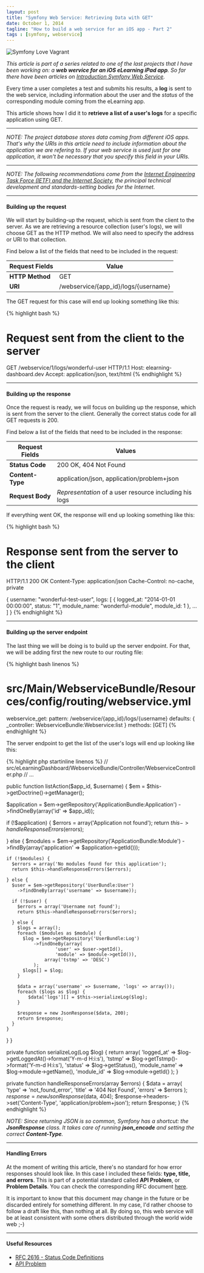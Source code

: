 ```yaml
---
layout: post
title: "Symfony Web Service: Retrieving Data with GET"
date: October 1, 2014
tagline: "How to build a web service for an iOS app - Part 2"
tags : [symfony, webservice]
---
```


![Symfony Love Vagrant](http://miriamtocino.github.io/images/web-service-get.svg)

_This article is part of a series related to one of the last projects that I have been working on: a **web wervice for an iOS eLearning iPad app**. So far there have been articles on [Introduction Symfony Web Service](http://www.miriamtocino.com/articles/symfony-web-service-introduction/)._

Every time a user completes a test and submits his results, a **log** is sent to the web service, including information about the user and the _status_ of the corresponding module coming from the eLearning app.

This article shows how I did it to **retrieve a list of a user's logs** for a specific application using GET.

- - -

_NOTE: The project database stores data coming from different iOS apps. That's why the URIs in this article need to include information about the application we are refering to. If your web service is used just for one application, it won't be necessary that you specify this field in your URIs._

- - -

_NOTE: The following recommendations come from the [Internet Engineering Task Force (IETF) and the Internet Society](http://en.wikipedia.org/wiki/Internet_Engineering_Task_Force), the principal technical development and standards-setting bodies for the Internet._

- - -

#### Building up the request

We will start by building-up the request, which is sent from the client to the server. As we are retrieving a resource collection (user's logs), we will choose GET as the HTTP method. We will also need to specify the address or URI to that collection.

Find below a list of the fields that need to be included in the request:

| Request Fields     | Value                                     |
|--------------------|-------------------------------------------|
| **HTTP Method**    | GET                                       |
| **URI**            | /webservice/{app_id}/logs/{username}      |

The GET request for this case will end up looking something like this:

{% highlight bash %}
# Request sent from the client to the server
GET /webservice/1/logs/wonderful-user HTTP/1.1
Host: elearning-dashboard.dev
Accept: application/json, text/html
{% endhighlight %}

- - -

#### Building up the response

Once the request is ready, we will focus on building up the response, which is sent from the server to the client. Generally the correct status code for all GET requests is 200.

Find below a list of the fields that need to be included in the response:

| Request Fields     | Values                                                  |
|--------------------|---------------------------------------------------------|
| **Status Code**    | 200 OK, 404 Not Found                                   |
| **Content-Type**   | application/json, application/problem+json              |
| **Request Body**   | _Representation_ of a user resource including his logs  |

If everything went OK, the response will end up looking something like this:

{% highlight bash %}
# Response sent from the server to the client
HTTP/1.1 200 OK
Content-Type: application/json
Cache-Control: no-cache, private

{
  username: "wonderful-test-user",
  logs: [
    { logged_at: "2014-01-01 00:00:00",
      status: "1",
      module_name: "wonderful-module",
      module_id: 1
    },
    ...
  ]
}
{% endhighlight %}

- - -

#### Building up the server endpoint

The last thing we will be doing is to build up the server endpoint. For that, we will be adding first the new route to our routing file:

{% highlight bash linenos %}
# src/Main/WebserviceBundle/Resources/config/routing/webservice.yml
webservice_get:
    pattern:  /webservice/{app_id}/logs/{username}
    defaults: { _controller: WebserviceBundle:Webservice:list }
    methods: [GET]
{% endhighlight %}

The server endpoint to get the list of the user's logs will end up looking like this:

{% highlight php startinline linenos %}
// src/eLearningDashboard/WebserviceBundle/Controller/WebserviceController.php
// ...

public function listAction($app_id, $username)
{
  $em = $this->getDoctrine()->getManager();

  $application = $em->getRepository('ApplicationBundle:Application')
    ->findOneBy(array('id' => $app_id));

  if (!$application) {
    $errors = array('Application not found');
    return $this->handleResponseErrors($errors);

  } else {
    $modules = $em->getRepository('ApplicationBundle:Module')
      ->findBy(array('application' => $application->getId()));

    if (!$modules) {
      $errors = array('No modules found for this application');
      return $this->handleResponseErrors($errors);

    } else {
      $user = $em->getRepository('UserBundle:User')
        ->findOneBy(array('username' => $username));

      if (!$user) {
        $errors = array('Username not found');
        return $this->handleResponseErrors($errors);

      } else {
        $logs = array();
        foreach ($modules as $module) {
          $log = $em->getRepository('UserBundle:Log')
              ->findOneBy(array(
                      'user' => $user->getId(),
                      'module' => $module->getId()),
                  array('tstmp' => 'DESC')
              );
          $logs[] = $log;
        }

        $data = array('username' => $username, 'logs' => array());
        foreach ($logs as $log) {
            $data['logs'][] = $this->serializeLog($log);
        }

        $response = new JsonResponse($data, 200);
        return $response;
      }
    }
  }
}

private function serializeLog(Log $log)
{
  return array(
    'logged_at' => $log->getLoggedAt()->format('Y-m-d H:i:s'),
    'tstmp' => $log->getTstmp()->format('Y-m-d H:i:s'),
    'status' => $log->getStatus(),
    'module_name' => $log->module->getName(),
    'module_id' => $log->module->getId()
  );
}

private function handleResponseErrors(array $errors)
{
  $data = array(
    'type' => 'not_found_error',
    'title' => '404 Not Found',
    'errors' => $errors
  );
  $response = new JsonResponse($data, 404);
  $response->headers->set('Content-Type', 'application/problem+json');
  return $response;
}
{% endhighlight %}

_NOTE: Since returning JSON is so common, Symfony has a shortcut: the **JsonResponse** class. It takes care of running **json_encode** and setting the correct **Content-Type**._

- - -

#### Handling Errors

At the moment of writing this article, there's no standard for how error responses should look like.
In this case I included these fields: **type, title, and errors**. This is part of a potential standard
called **API Problem**, or **Problem Details**. You can check the corresponding RFC document [here](https://tools.ietf.org/html/draft-nottingham-http-problem-07).

It is important to know that this document may change in the future or be discarded entirely for something different. In my case, I'd rather choose to follow a draft like this, than nothing at all. By doing so, this web service will be at least consistent with some others distributed through the world wide web ;-)

- - -

#### Useful Resources

* [RFC 2616 - Status Code Definitions](http://www.w3.org/Protocols/rfc2616/rfc2616-sec10.html)
* [API Problem](https://tools.ietf.org/html/draft-nottingham-http-problem-07)